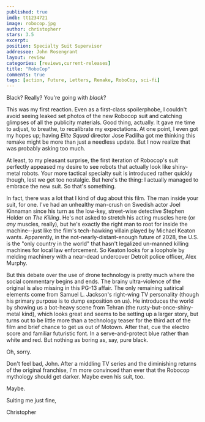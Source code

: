 ```yaml
---
published: true
imdb: tt1234721
image: robocop.jpg
author: christopherr
stars: 3.5
excerpt: 
position: Specialty Suit Supervisor
addressee: John Rosengrant
layout: review
categories: [reviews,current-releases]
title: "RoboCop"
comments: true
tags: [action, Future, Letters, Remake, RoboCop, sci-fi]
---
```

Black? Really? You're going with _black_?

This was my first reaction. Even as a first-class spoilerphobe, I couldn't avoid seeing leaked set photos of the new Robocop suit and catching glimpses of all the publicity materials. Good thing, actually. It gave me time to adjust, to breathe, to recalibrate my expectations. At one point, I even got my hopes up; having _Elite Squad_ director Jose Padilha got me thinking this remake might be more than just a needless update. But I now realize that was probably asking too much.

At least, to my pleasant surprise, the first iteration of Robocop's suit perfectly appeased my desire to see robots that actually look like shiny-metal robots. Your more tactical specialty suit is introduced rather quickly though, lest we get too nostalgic. But here's the thing: I actually managed to embrace the new suit.  So that's something.

In fact, there was a lot that I kind of dug about this film. The man inside your suit, for one. I've had an unhealthy man-crush on Swedish actor Joel Kinnaman since his turn as the low-key, street-wise detective Stephen Holder on _The Killing_. He's not asked to stretch his acting muscles here (or _any_ muscles, really), but he's exactly the right man to root for inside the machine--just like the film's tech-hawking villain played by Michael Keaton wants. Apparently, in the not-nearly-distant-enough future of 2028, the U.S. is the "only country in the world" that hasn't legalized un-manned killing machines for local law enforcement. So Keaton looks for a loophole by melding machinery with a near-dead undercover Detroit police officer, Alex Murphy.

But this debate over the use of drone technology is pretty much where the social commentary begins and ends. The brainy ultra-violence of the original is also missing in this PG-13 affair. The only remaining satirical elements come from Samuel L. Jackson's right-wing TV personality (though his primary purpose is to dump exposition on us). He introduces the world by showing us a bot-heavy scene from Tehran (the rusty-but-once-shiny-metal kind), which looks great and seems to be setting up a larger story, but turns out to be little more than a technology teaser for the third act of the film and brief chance to get us out of Motown. After that, cue the electro score and familiar futuristic font. In a serve-and-protect blue rather than white and red. But nothing as boring as, say, pure black.

Oh, sorry. 

Don't feel bad, John.  After a middling TV series and the diminishing returns of the original franchise, I'm more convinced than ever that the Robocop mythology should get darker. Maybe even his suit, too.

Maybe.

Suiting me just fine,

Christopher